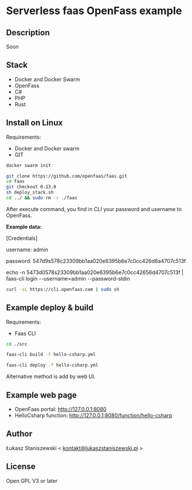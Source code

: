 # Serverless faas OpenFass example

## Description

Soon

## Stack

- Docker and Docker Swarm
- OpenFass
- C#
- PHP
- Rust

## Install on Linux

Requirements:
- Docker and Docker swarm
- GIT

```bash
docker swarm init

git clone https://github.com/openfaas/faas.git
cd faas
git checkout 0.13.0
sh deploy_stack.sh
cd ../ && sudo rm -r ./faas
```

After execute command, you find in CLI your password and username to OpenFass.

**Example data:**

[Credentials]

username: admin
 
password: 547d9s578c23309bb1aa020e6395b6e7c0cc426d6a4707c513f
 
echo -n 5473d0578s23309bb1aa020e6395b6e7c0cc42656d4707c513f | faas-cli login --username=admin --password-stdin

```bash
curl -sL https://cli.openfaas.com | sudo sh
```

## Example deploy & build

Requirements:
- Faas CLI

```bash
cd ./src

faas-cli build -f hello-csharp.yml

faas-cli deploy -f hello-csharp.yml
```

Alternative method is add by web UI.

## Example web page

- OpenFaas portal: http://127.0.0.1:8080
- HelloCsharp function: http://127.0.0.1:8080/function/hello-csharp 

## Author

Łukasz Staniszewski < kontakt@lukaszstaniszewski.pl >

## License

Open GPL V3 or later